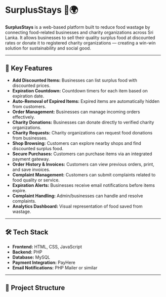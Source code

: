 # SurplusStays 🍱🌍

**SurplusStays** is a web-based platform built to reduce food wastage by connecting food-related businesses and charity organizations across Sri Lanka. It allows businesses to sell their quality surplus food at discounted rates or donate it to registered charity organizations — creating a win-win solution for sustainability and social good.

---

## 🌟 Key Features

- **Add Discounted Items:** Businesses can list surplus food with discounted prices.
- **Expiration Countdown:** Countdown timers for each item based on expiration date.
- **Auto-Removal of Expired Items:** Expired items are automatically hidden from customers.
- **Order Management:** Businesses can manage incoming orders effectively.
- **Charity Donations:** Businesses can donate directly to verified charity organizations.
- **Charity Requests:** Charity organizations can request food donations from businesses.
- **Shop Browsing:** Customers can explore nearby shops and find discounted surplus food.
- **Secure Purchases:** Customers can purchase items via an integrated payment gateway.
- **Order History & Invoices:** Customers can view previous orders, print, and save invoices.
- **Complaint Management:** Customers can submit complaints related to food quality or service.
- **Expiration Alerts:** Businesses receive email notifications before items expire.
- **Complaint Handling:** Admin/businesses can handle and resolve complaints.
- **Analytics Dashboard:** Visual representation of food saved from wastage.

---

## 🛠️ Tech Stack

- **Frontend:** HTML, CSS, JavaScript  
- **Backend:** PHP  
- **Database:** MySQL  
- **Payment Integration:** PayHere 
- **Email Notifications:** PHP Mailer or similar  


---

## 📁 Project Structure

